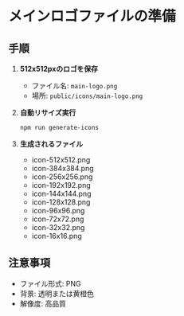 # メインロゴファイルの準備

## 手順

1. **512x512pxのロゴを保存**
   - ファイル名: `main-logo.png`
   - 場所: `public/icons/main-logo.png`

2. **自動リサイズ実行**
   ```bash
   npm run generate-icons
   ```

3. **生成されるファイル**
   - icon-512x512.png
   - icon-384x384.png
   - icon-256x256.png
   - icon-192x192.png
   - icon-144x144.png
   - icon-128x128.png
   - icon-96x96.png
   - icon-72x72.png
   - icon-32x32.png
   - icon-16x16.png

## 注意事項

- ファイル形式: PNG
- 背景: 透明または黄橙色
- 解像度: 高品質
